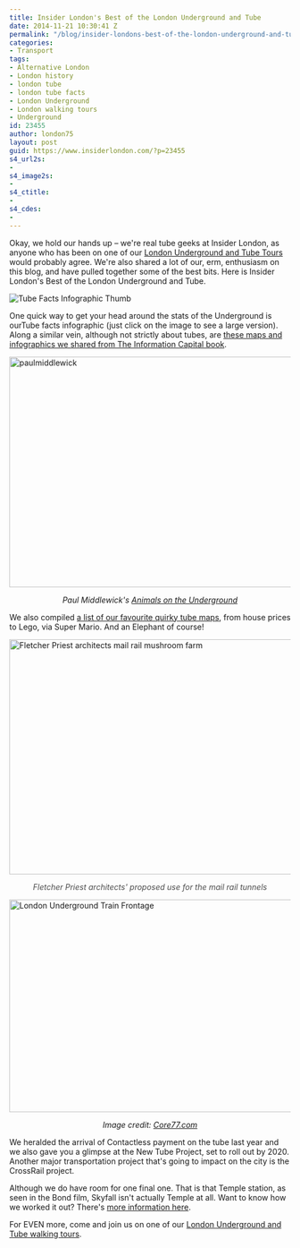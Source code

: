 ```yaml
---
title: Insider London's Best of the London Underground and Tube
date: 2014-11-21 10:30:41 Z
permalink: "/blog/insider-londons-best-of-the-london-underground-and-tube/"
categories:
- Transport
tags:
- Alternative London
- London history
- london tube
- london tube facts
- London Underground
- London walking tours
- Underground
id: 23455
author: london75
layout: post
guid: https://www.insiderlondon.com/?p=23455
s4_url2s:
-
s4_image2s:
-
s4_ctitle:
-
s4_cdes:
-
---
```


Okay, we hold our hands up &#8211; we're real tube geeks at Insider London, as anyone who has been on one of our <a href="https://www.insiderlondon.com/london/educational-tours/london-underground-and-tube-tour/" target="_blank">London Underground and Tube Tours</a> would probably agree. We're also shared a lot of our, erm, enthusiasm on this blog, and have pulled together some of the best bits. Here is Insider London's Best of the London Underground and Tube.

<img src="/wp-content/uploads/2014/02/Tube-Facts-Infographic-Thumb.jpg" alt="Tube Facts Infographic Thumb" />

One quick way to get your head around the stats of the Underground is ourTube facts infographic</a> (just click on the image to see a large version). Along a similar vein, although not strictly about tubes, are <a href="/london-the-information-project-infographics-that-will-change-the-way-you-view-the-city/" target="_blank">these maps and infographics we shared from The Information Capital book</a>.

<img class="aligncenter wp-image-7670 size-full" src="/wp-content/uploads/2013/09/paulmiddlewick.png" alt="paulmiddlewick" width="569" height="412" />

<p style="text-align: center;">
  <em>Paul Middlewick's <a href="http://www.animalsontheunderground.com/" target="_blank">Animals on the Underground</a></em>
</p>

We also compiled <a href="/quirky-tube-maps/" target="_blank">a list of our favourite quirky tube maps</a>, from house prices to Lego, via Super Mario. And an Elephant of course!

<img class="aligncenter wp-image-23460 size-full" src="/wp-content/uploads/2014/11/Fletcher-Priest-architects.jpg" alt="Fletcher Priest architects mail rail mushroom farm" width="569" height="420" />

<p style="text-align: center;">
  <em><span style="color: #4d4d4d;">Fletcher Priest architects' proposed use for the mail rail tunnels</span></em>
</p>

<img class="aligncenter wp-image-23031 size-full" src="/wp-content/uploads/2014/10/NewTubeforLondon_OnPlatform1.jpg" alt="London Underground Train Frontage" width="569" height="380" />

<p style="text-align: center;">
  <em>Image credit: <a href="http://www.core77.com/" target="_blank">Core77.com</a></em>
</p>

We heralded the arrival of Contactless payment on the tube last year and we also gave you a glimpse at the New Tube Project, set to roll out by 2020. Another major transportation project that's going to impact on the city is the CrossRail project.

Although we do have room for one final one. That is that Temple station, as seen in the Bond film, Skyfall isn't actually Temple at all. Want to know how we worked it out? There's <a href="/blog/james-bond-skyfall-london-underground-chase/" target="_blank">more information here</a>.

For EVEN more, come and join us on one of our <a href="https://www.insiderlondon.com/london/educational-tours/london-underground-and-tube-tour/" target="_blank">London Underground and Tube walking tours</a>.
